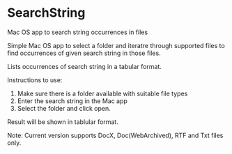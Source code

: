 # SearchString
Mac OS app to search string occurrences in files


Simple Mac OS app to select a folder and iteratre through supported files to find occurrences of given search string in those files.

Lists occurrences of search string in a tabular format.


Instructions to use:
1) Make sure there is a folder available with suitable file types
2) Enter the search string in the Mac app
3) Select the folder and click open.

Result will be shown in tablular format.


Note: Current version supports DocX, Doc(WebArchived), RTF and Txt files only.
